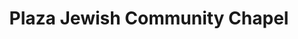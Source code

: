 ---
title: "Plaza Jewish Community Chapel"
url: /new-york/plaza-jewish-community-chapel/
shop: Bestattungen
---